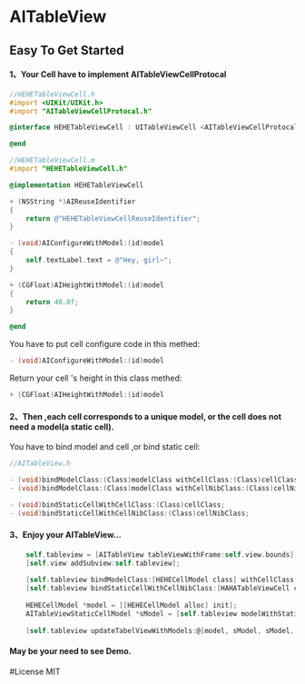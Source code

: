 # AITableView

## Easy To Get Started

#### 1、Your Cell have to implement AITableViewCellProtocal
```objective-c
//HEHETableViewCell.h
#import <UIKit/UIKit.h>
#import "AITableViewCellProtocal.h"

@interface HEHETableViewCell : UITableViewCell <AITableViewCellProtocal>

@end

//HEHETableViewCell.m
#import "HEHETableViewCell.h"

@implementation HEHETableViewCell

+ (NSString *)AIReuseIdentifier
{
    return @"HEHETableViewCellReuseIdentifier";
}

- (void)AIConfigureWithModel:(id)model
{
    self.textLabel.text = @"Hey, girl~";
}

+ (CGFloat)AIHeightWithModel:(id)model
{
    return 40.0f;
}

@end
```
You have to put cell configure code in this methed:
```objective-c
- (void)AIConfigureWithModel:(id)model
```

Return your cell 's height in this class methed:
```objective-c
+ (CGFloat)AIHeightWithModel:(id)model
```

#### 2、Then ,each cell corresponds to a unique model, or the cell does not need a model(a static cell).
You have to bind model and cell ,or bind static cell:
```objective-c
//AITableView.h

- (void)bindModelClass:(Class)modelClass withCellClass:(Class)cellClass;
- (void)bindModelClass:(Class)modelClass withCellNibClass:(Class)cellNibClass;

- (void)bindStaticCellWithCellClass:(Class)cellClass;
- (void)bindStaticCellWithCellNibClass:(Class)cellNibClass;
```

#### 3、Enjoy your AITableView...
```objective-c
    self.tableview = [AITableView tableViewWithFrame:self.view.bounds];
    [self.view addSubview:self.tableview];
    
    [self.tableview bindModelClass:[HEHECellModel class] withCellClass:[HEHETableViewCell class]];
    [self.tableview bindStaticCellWithCellNibClass:[HAHATableViewCell class]];
    
    HEHECellModel *model = [[HEHECellModel alloc] init];
    AITableViewStaticCellModel *sModel = [self.tableview modelWithStaticCellClass:[HAHATableViewCell class]];
    
    [self.tableview updateTabelViewWithModels:@[model, sModel, sModel, model]];
```

#### May be your need to see Demo.


#License
MIT
